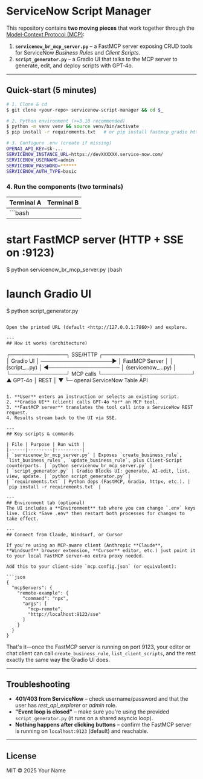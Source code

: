 # ServiceNow Script Manager

This repository contains **two moving pieces** that work together through the [Model‑Context Protocol (MCP)](https://github.com/modelcontextprotocol):

1. **`servicenow_br_mcp_server.py`** – a FastMCP server exposing CRUD tools for ServiceNow *Business Rules* and *Client Scripts*.
2. **`script_generator.py`** – a Gradio UI that talks to the MCP server to generate, edit, and deploy scripts with GPT‑4o.

---
## Quick‑start (5 minutes)

```bash
# 1. Clone & cd
$ git clone <your‑repo> servicenow-script-manager && cd $_

# 2. Python environment (>=3.10 recommended)
$ python -m venv venv && source venv/bin/activate
$ pip install -r requirements.txt   # or pip install fastmcp gradio httpx langchain-openai python-dotenv nest_asyncio

# 3. Configure .env (create if missing)
OPENAI_API_KEY=sk-...
SERVICENOW_INSTANCE_URL=https://devXXXXXX.service-now.com/
SERVICENOW_USERNAME=admin
SERVICENOW_PASSWORD=******
SERVICENOW_AUTH_TYPE=basic
```

### 4. Run the components (two terminals)

| Terminal A | Terminal B |
|------------|-----------|
|```bash
# start FastMCP server (HTTP + SSE on :9123)
$ python servicenow_br_mcp_server.py
```|```bash
# launch Gradio UI
$ python script_generator.py
```|

Open the printed URL (default <http://127.0.0.1:7860>) and explore.

---
## How it works (architecture)

```
┌───────────────┐       SSE/HTTP        ┌────────────────────────┐
│ Gradio UI     │  ───────────────────▶ │ FastMCP Server         │
│ (script_…py)  │ ◀───────────────────  │ (servicenow_…py)       │
└───────────────┘       MCP calls       └──────────┬─────────────┘
       ▲  GPT‑4o                                    │ REST
       │                                            ▼
       └─ openai                                    ServiceNow Table API
```

1. **User** enters an instruction or selects an existing script.
2. **Gradio UI** (client) calls GPT‑4o *or* an MCP tool.
3. **FastMCP server** translates the tool call into a ServiceNow REST request.
4. Results stream back to the UI via SSE.

---
## Key scripts & commands

| File | Purpose | Run with |
|------|---------|----------|
| `servicenow_br_mcp_server.py` | Exposes `create_business_rule`, `list_business_rules`, `update_business_rule`, plus Client‑Script counterparts. | `python servicenow_br_mcp_server.py` |
| `script_generator.py` | Gradio Blocks UI: generate, AI‑edit, list, view, update. | `python script_generator.py` |
| `requirements.txt` | Python deps (FastMCP, Gradio, httpx, etc.). | `pip install -r requirements.txt` |

---
## Environment tab (optional)
The UI includes a **Environment** tab where you can change `.env` keys live. Click *Save .env* then restart both processes for changes to take effect.

---
## Connect from Claude, Windsurf, or Cursor

If you're using an MCP‑aware client (Anthropic **Claude**, **Windsurf** browser extension, **Cursor** editor, etc.) just point it to your local FastMCP server—no extra proxy needed.

Add this to your client‑side `mcp.config.json` (or equivalent):

```json
{
  "mcpServers": {
    "remote-example": {
      "command": "npx",
      "args": [
        "mcp-remote",
        "http://localhost:9123/sse"
      ]
    }
  }
}
```

That's it—once the FastMCP server is running on port 9123, your editor or chat client can call `create_business_rule`, `list_client_scripts`, and the rest exactly the same way the Gradio UI does.

---
## Troubleshooting

* **401/403 from ServiceNow** – check username/password and that the user has *rest_api_explorer* or *admin* role.
* **"Event loop is closed"** – make sure you're using the provided `script_generator.py` (it runs on a shared asyncio loop).
* **Nothing happens after clicking buttons** – confirm the FastMCP server is running on `localhost:9123` (default) and reachable.

---
## License
MIT  © 2025 Your Name
